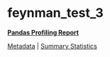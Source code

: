 # feynman_test_3

[**Pandas Profiling Report**](https://epistasislab.github.io/pmlb/profile/feynman_test_3.html)

[Metadata](metadata.yaml) | [Summary Statistics](summary_stats.tsv)

